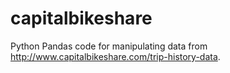 capitalbikeshare
================

Python Pandas code for manipulating data from http://www.capitalbikeshare.com/trip-history-data.
